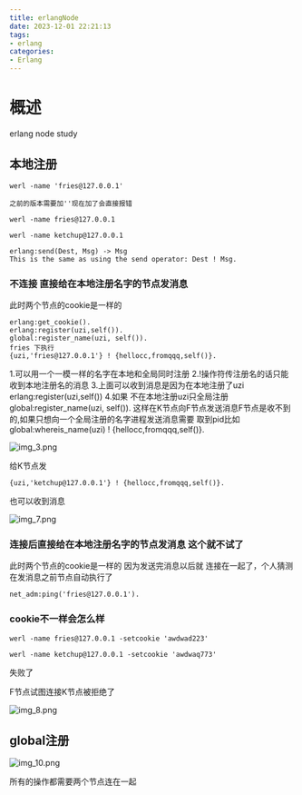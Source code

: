 ```yaml
---
title: erlangNode
date: 2023-12-01 22:21:13
tags:
- erlang
categories:
- Erlang
---
```


# 概述

erlang node study

<!--more-->

## 本地注册
```
werl -name 'fries@127.0.0.1'

之前的版本需要加''现在加了会直接报错

werl -name fries@127.0.0.1

werl -name ketchup@127.0.0.1

erlang:send(Dest, Msg) -> Msg
This is the same as using the send operator: Dest ! Msg.

```
### 不连接 直接给在本地注册名字的节点发消息
此时两个节点的cookie是一样的
```
erlang:get_cookie().
erlang:register(uzi,self()).
global:register_name(uzi, self()).
fries 下执行
{uzi,'fries@127.0.0.1'} ! {hellocc,fromqqq,self()}.
```
1.可以用一个一模一样的名字在本地和全局同时注册
2.!操作符传注册名的话只能收到本地注册名的消息
3.上面可以收到消息是因为在本地注册了uzi erlang:register(uzi,self())
4.如果 不在本地注册uzi只全局注册global:register_name(uzi, self()).
这样在K节点向F节点发送消息F节点是收不到的,如果只想向一个全局注册的名字进程发送消息需要
取到pid比如global:whereis_name(uzi) ! {hellocc,fromqqq,self()}.

![img_3.png](/pic/erlangNode/img_3.png)

给K节点发
```
{uzi,'ketchup@127.0.0.1'} ! {hellocc,fromqqq,self()}.
```
也可以收到消息

![img_7.png](/pic/erlangNode/img_7.png)




### 连接后直接给在本地注册名字的节点发消息 这个就不试了
此时两个节点的cookie是一样的
因为发送完消息以后就 连接在一起了，个人猜测在发消息之前节点自动执行了
```
net_adm:ping('fries@127.0.0.1').
```



### cookie不一样会怎么样
```
werl -name fries@127.0.0.1 -setcookie 'awdwad223'

werl -name ketchup@127.0.0.1 -setcookie 'awdwaq773'
```
失败了

F节点试图连接K节点被拒绝了


![img_8.png](/pic/erlangNode/img_8.png)

## global注册

![img_10.png](/pic/erlangNode/img_10.png)

所有的操作都需要两个节点连在一起